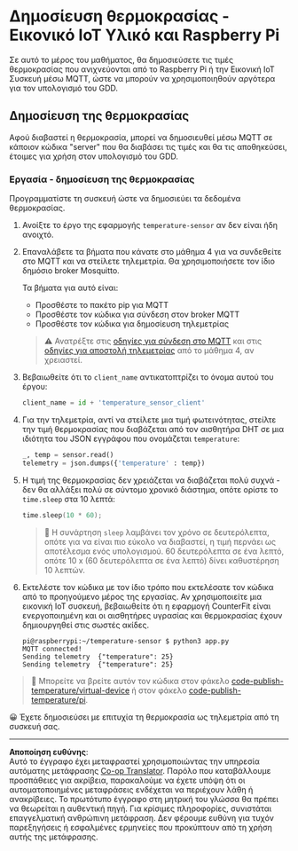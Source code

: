 <!--
CO_OP_TRANSLATOR_METADATA:
{
  "original_hash": "4efc74299e19f5d08f2f3f34451a11ba",
  "translation_date": "2025-08-27T22:07:21+00:00",
  "source_file": "2-farm/lessons/1-predict-plant-growth/single-board-computer-temp-publish.md",
  "language_code": "el"
}
-->
# Δημοσίευση θερμοκρασίας - Εικονικό IoT Υλικό και Raspberry Pi

Σε αυτό το μέρος του μαθήματος, θα δημοσιεύσετε τις τιμές θερμοκρασίας που ανιχνεύονται από το Raspberry Pi ή την Εικονική IoT Συσκευή μέσω MQTT, ώστε να μπορούν να χρησιμοποιηθούν αργότερα για τον υπολογισμό του GDD.

## Δημοσίευση της θερμοκρασίας

Αφού διαβαστεί η θερμοκρασία, μπορεί να δημοσιευθεί μέσω MQTT σε κάποιον κώδικα "server" που θα διαβάσει τις τιμές και θα τις αποθηκεύσει, έτοιμες για χρήση στον υπολογισμό του GDD.

### Εργασία - δημοσίευση της θερμοκρασίας

Προγραμματίστε τη συσκευή ώστε να δημοσιεύει τα δεδομένα θερμοκρασίας.

1. Ανοίξτε το έργο της εφαρμογής `temperature-sensor` αν δεν είναι ήδη ανοιχτό.

1. Επαναλάβετε τα βήματα που κάνατε στο μάθημα 4 για να συνδεθείτε στο MQTT και να στείλετε τηλεμετρία. Θα χρησιμοποιήσετε τον ίδιο δημόσιο broker Mosquitto.

    Τα βήματα για αυτό είναι:

    - Προσθέστε το πακέτο pip για MQTT
    - Προσθέστε τον κώδικα για σύνδεση στον broker MQTT
    - Προσθέστε τον κώδικα για δημοσίευση τηλεμετρίας

    > ⚠️ Ανατρέξτε στις [οδηγίες για σύνδεση στο MQTT](../../../1-getting-started/lessons/4-connect-internet/single-board-computer-mqtt.md) και στις [οδηγίες για αποστολή τηλεμετρίας](../../../1-getting-started/lessons/4-connect-internet/single-board-computer-telemetry.md) από το μάθημα 4, αν χρειαστεί.

1. Βεβαιωθείτε ότι το `client_name` αντικατοπτρίζει το όνομα αυτού του έργου:

    ```python
    client_name = id + 'temperature_sensor_client'
    ```

1. Για την τηλεμετρία, αντί να στείλετε μια τιμή φωτεινότητας, στείλτε την τιμή θερμοκρασίας που διαβάζεται από τον αισθητήρα DHT σε μια ιδιότητα του JSON εγγράφου που ονομάζεται `temperature`:

    ```python
    _, temp = sensor.read()
    telemetry = json.dumps({'temperature' : temp})
    ```

1. Η τιμή της θερμοκρασίας δεν χρειάζεται να διαβάζεται πολύ συχνά - δεν θα αλλάξει πολύ σε σύντομο χρονικό διάστημα, οπότε ορίστε το `time.sleep` στα 10 λεπτά:

    ```cpp
    time.sleep(10 * 60);
    ```

    > 💁 Η συνάρτηση `sleep` λαμβάνει τον χρόνο σε δευτερόλεπτα, οπότε για να είναι πιο εύκολο να διαβαστεί, η τιμή περνάει ως αποτέλεσμα ενός υπολογισμού. 60 δευτερόλεπτα σε ένα λεπτό, οπότε 10 x (60 δευτερόλεπτα σε ένα λεπτό) δίνει καθυστέρηση 10 λεπτών.

1. Εκτελέστε τον κώδικα με τον ίδιο τρόπο που εκτελέσατε τον κώδικα από το προηγούμενο μέρος της εργασίας. Αν χρησιμοποιείτε μια εικονική IoT συσκευή, βεβαιωθείτε ότι η εφαρμογή CounterFit είναι ενεργοποιημένη και οι αισθητήρες υγρασίας και θερμοκρασίας έχουν δημιουργηθεί στις σωστές ακίδες.

    ```output
    pi@raspberrypi:~/temperature-sensor $ python3 app.py
    MQTT connected!
    Sending telemetry  {"temperature": 25}
    Sending telemetry  {"temperature": 25}
    ```

> 💁 Μπορείτε να βρείτε αυτόν τον κώδικα στον φάκελο [code-publish-temperature/virtual-device](../../../../../2-farm/lessons/1-predict-plant-growth/code-publish-temperature/virtual-device) ή στον φάκελο [code-publish-temperature/pi](../../../../../2-farm/lessons/1-predict-plant-growth/code-publish-temperature/pi).

😀 Έχετε δημοσιεύσει με επιτυχία τη θερμοκρασία ως τηλεμετρία από τη συσκευή σας.

---

**Αποποίηση ευθύνης**:  
Αυτό το έγγραφο έχει μεταφραστεί χρησιμοποιώντας την υπηρεσία αυτόματης μετάφρασης [Co-op Translator](https://github.com/Azure/co-op-translator). Παρόλο που καταβάλλουμε προσπάθειες για ακρίβεια, παρακαλούμε να έχετε υπόψη ότι οι αυτοματοποιημένες μεταφράσεις ενδέχεται να περιέχουν λάθη ή ανακρίβειες. Το πρωτότυπο έγγραφο στη μητρική του γλώσσα θα πρέπει να θεωρείται η αυθεντική πηγή. Για κρίσιμες πληροφορίες, συνιστάται επαγγελματική ανθρώπινη μετάφραση. Δεν φέρουμε ευθύνη για τυχόν παρεξηγήσεις ή εσφαλμένες ερμηνείες που προκύπτουν από τη χρήση αυτής της μετάφρασης.